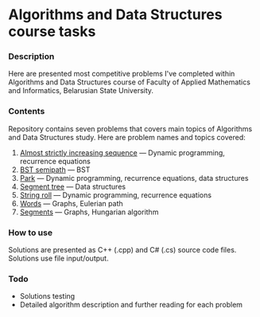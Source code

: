 # Algorithms and Data Structures course tasks

### Description
Here are presented most competitive problems I've completed within Algorithms and Data Structures course of Faculty of Applied Mathematics and Informatics, Belarusian State University.  

### Contents
Repository contains seven problems that covers main topics of Algorithms and Data Structures study. Here are problem names and topics covered:<br>
1. [Almost strictly increasing sequence](../master/almost_strictly_increasing_sequence) — Dynamic programming, recurrence equations
2. [BST semipath](../master/bst_semipath) — BST
3. [Park](../master/park) — Dynamic programming, recurrence equations, data structures
4. [Segment tree](../master/segment_tree) — Data structures
5. [String roll](../master/string_roll) — Dynamic programming, recurrence equations
6. [Words](../master/words) — Graphs, Eulerian path
7. [Segments](../master/segments) — Graphs, Hungarian algorithm

### How to use
Solutions are presented as C++ (.cpp) and C# (.cs) source code files. Solutions use file input/output. 

### Todo
* Solutions testing
* Detailed algorithm description and further reading for each problem
